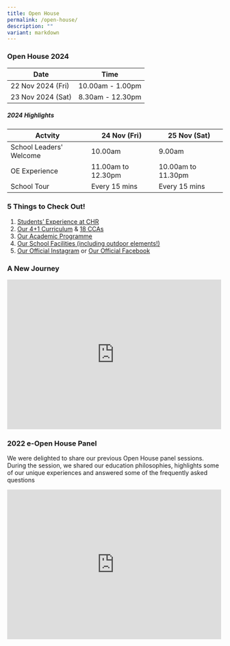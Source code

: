 ```yaml
---
title: Open House
permalink: /open-house/
description: ""
variant: markdown
---
```

### Open House 2024
|Date| Time|
|--------|--------|
|22 Nov 2024 (Fri)|10.00am - 1.00pm|
|23 Nov 2024 (Sat)|8.30am - 12.30pm|


##### 2024 Highlights

| Actvity |24 Nov (Fri)| 25 Nov (Sat)|
| --------| --------|--------|
| School Leaders' Welcome| 10.00am  |9.00am|
| OE Experience| 11.00am to 12.30pm |10.00am to 11.30pm|
| School Tour| Every 15 mins|Every 15 mins|

### 5 Things to Check Out!
1.   [Students’ Experience at CHR](/our-experience/chrianattributes/)
2.  [Our 4+1 Curriculum](/our-experience/4plus1/) &amp; [18 CCAs](https://www.christchurchsec.moe.edu.sg/chr-experience/Co-Curricular-Activities/The-Boys-Brigade/)
3.  [Our Academic Programme](https://www.christchurchsec.moe.edu.sg/our-curriculum/Academic/english/)
4.  [Our School Facilities (including outdoor elements!)](https://www.christchurchsec.moe.edu.sg/our-school/school-tour/)
5.  [Our Official Instagram](https://www.instagram.com/christchurch.sec/) or [Our Official Facebook](https://www.facebook.com/ChristChurchSecSchool/)
   
### A New Journey
<iframe width="500" height="350" src="https://www.youtube.com/embed/i5EkHJ6a5Y0" title="YouTube video player" frameborder="0" allow="accelerometer; autoplay; clipboard-write; encrypted-media; gyroscope; picture-in-picture" allowfullscreen=""></iframe>

### 2022 e-Open House Panel
We were delighted to share our previous Open House panel sessions. During the session, we shared our education philosophies, highlights some of our unique experiences and answered some of the frequently asked questions

<iframe width="500" height="350" src="https://www.youtube.com/embed/l60a4OTfHJs" title="YouTube video player" frameborder="0" allow="accelerometer; autoplay; clipboard-write; encrypted-media; gyroscope; picture-in-picture" allowfullscreen=""></iframe>